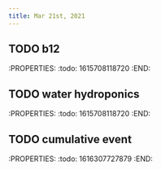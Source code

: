 ```yaml
---
title: Mar 21st, 2021
---
```


## TODO b12
:PROPERTIES:
:todo: 1615708118720
:END:
## TODO water hydroponics
:PROPERTIES:
:todo: 1615708118720
:END:
## TODO cumulative event 
:PROPERTIES:
:todo: 1616307727879
:END:
